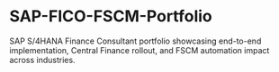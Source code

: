 # SAP-FICO-FSCM-Portfolio
SAP S/4HANA Finance Consultant portfolio showcasing end-to-end implementation, Central Finance rollout, and FSCM automation impact across industries.
